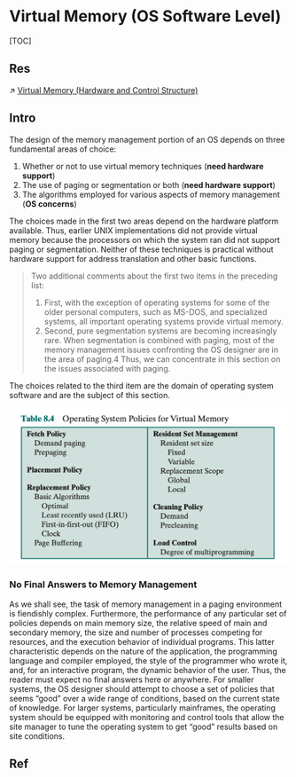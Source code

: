 # Virtual Memory (OS Software Level)

[TOC]



## Res
↗ [Virtual Memory (Hardware and Control Structure)](../../../Computer%20Architecture/Computer%20Microarchitectures%20(Computer%20Organization)/🧝🏻‍♀️%20von%20Neumann%20Based%20Microarchitecture/Memory/Virtual%20Memory%20(Hardware%20and%20Control%20Structure)/Virtual%20Memory%20(Hardware%20and%20Control%20Structure).md)



## Intro
The design of the memory management portion of an OS depends on three fundamental areas of choice:
1. Whether or not to use virtual memory techniques (**need hardware support**)
2. The use of paging or segmentation or both (**need hardware support**)
3. The algorithms employed for various aspects of memory management (**OS concerns**)

The choices made in the first two areas depend on the hardware platform available. Thus, earlier UNIX implementations did not provide virtual memory because the processors on which the system ran did not support paging or segmentation. Neither of these techniques is practical without hardware support for address translation and other basic functions.

> Two additional comments about the first two items in the preceding list: 
> 1. First, with the exception of operating systems for some of the older personal computers, such as MS-DOS, and specialized systems, all important operating systems provide virtual memory. 
> 2. Second, pure segmentation systems are becoming increasingly rare. When segmentation is combined with paging, most of the memory management issues confronting the OS designer are in the area of paging.4 Thus, we can concentrate in this section on the issues associated with paging.

The choices related to the third item are the domain of operating system software and are the subject of this section. 

![](../../../../../../Assets/Pics/Screenshot%202023-06-19%20at%206.15.09%20PM.png)


### No Final Answers to Memory Management
As we shall see, the task of memory management in a paging environment is fiendishly complex. Furthermore, the performance of any particular set of policies depends on main memory size, the relative speed of main and secondary memory, the size and number of processes competing for resources, and the execution behavior of individual programs. This latter characteristic depends on the nature of the application, the programming language and compiler employed, the style of the programmer who wrote it, and, for an interactive program, the dynamic behavior of the user. Thus, the reader must expect no final answers here or anywhere. For smaller systems, the OS designer should attempt to choose a set of policies that seems “good” over a wide range of conditions, based on the current state of knowledge. For larger systems, particularly mainframes, the operating system should be equipped with monitoring and control tools that allow the site manager to tune the operating system to get “good” results based on site conditions.



## Ref

